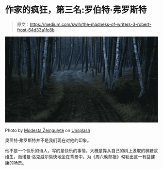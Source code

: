 # 作家的疯狂，第三名:罗伯特·弗罗斯特

> 原文：<https://medium.com/swlh/the-madness-of-writers-3-robert-frost-64d33a1fc8b>

![](img/e570a2a2b6ac826d2bda3dea78c35aca.png)

Photo by [Modesta Žemgulytė](https://unsplash.com/photos/hXVnB37OtwE?utm_source=unsplash&utm_medium=referral&utm_content=creditCopyText) on [Unsplash](https://unsplash.com/search/photos/birch?utm_source=unsplash&utm_medium=referral&utm_content=creditCopyText)

奥贝特·弗罗斯特并不是我们现在对他的印象。

他不是一个快乐的诗人，写的是快乐的事情，大概是靠从自己的树上汲取的枫糖浆维生，而诺曼·洛克威尔愉快地坐在背景中，为《周六晚邮报》勾勒出这一有益健康的场景。